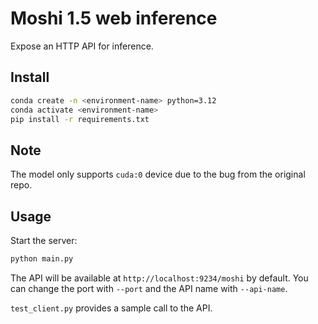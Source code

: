 # Moshi 1.5 web inference

Expose an HTTP API for inference.

## Install

```bash
conda create -n <environment-name> python=3.12
conda activate <environment-name>
pip install -r requirements.txt
```

## Note

The model only supports `cuda:0` device due to the bug from the original repo.

## Usage

Start the server:

```bash
python main.py
```

The API will be available at `http://localhost:9234/moshi` by default. You can change the port with `--port` and the API name with `--api-name`.

`test_client.py` provides a sample call to the API.